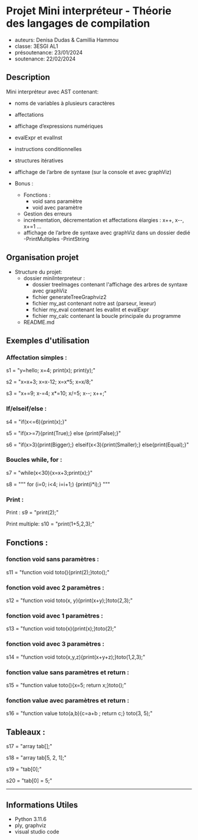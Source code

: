 # Projet Mini interpréteur - Théorie des langages de compilation

- auteurs: Denisa Dudas & Camillia Hammou
- classe: 3ESGI AL1
- présoutenance: 23/01/2024
- soutenance: 22/02/2024

## Description
Mini interpréteur avec AST contenant:
- noms de variables à plusieurs caractères
- affectations
- affichage d’expressions numériques
- evalExpr et evalInst
- instructions conditionnelles
- structures itératives
- affichage de l’arbre de syntaxe (sur la console et avec graphViz)

- Bonus :
    - Fonctions :
        - void sans paramètre
        - void avec paramètre
    - Gestion des erreurs
    - incrémentation, décrementation et affectations élargies : x++, x--, x+=1 ...
    - affichage de l’arbre de syntaxe avec graphViz dans un dossier dedié
    -PrintMultiples
    -PrintString

## Organisation projet
- Structure du projet:
    - dossier miniInterpreteur :
        - dossier treeImages contenant l'affichage des arbres de syntaxe avec graphViz
        - fichier generateTreeGraphviz2
        - fichier my_ast contenant notre ast (parseur, lexeur)
        - fichier my_eval contenant les evalInt et evalExpr
        - fichier my_calc contenant la boucle principale du programme
    - README.md

## Exemples d'utilisation


### Affectation simples :

s1 = "y=hello; x=4; print(x); print(y);"

s2 = "x=x+3; x=x-12; x=x*5; x=x/8;"

s3 = "x+=9; x-=4; x*=10; x/=5; x--; x++;"


### If/elseif/else :
s4 = "if(x<=6){print(x);}"

s5 = "if(x>=7){print(True);} else {print(False);}"

s6 = "if(x>3){print(Bigger);} elseif(x<3){print(Smaller);} else{print(Equal);}"


### Boucles while, for :
s7 = "while(x<30){x=x+3;print(x);}"

s8 = """
for (i=0; i<4; i=i+1;) {print(i*i);}
    """


### Print :
Print :
s9 = "print(2);"

Print multiple:
s10 = "print(1+5,2,3);"


## Fonctions :
### fonction void sans paramètres :
s11 = "function void toto(){print(2);}toto();"

### fonction void avec 2 paramètres :
s12 = "function void toto(x, y){print(x+y);}toto(2,3);"

### fonction void avec 1 paramètres :
s13 = "function void toto(x){print(x);}toto(2);"

### fonction void avec 3 paramètres :
s14 = "function void toto(x,y,z){print(x+y+z);}toto(1,2,3);"

### fonction value sans paramètres et return :
s15 = "function value toto(){x=5; return x;}toto();"

### fonction value avec paramètres et return :
s16 = "function value toto(a,b){c=a+b ; return c;} toto(3, 5);"

## Tableaux :
s17 = "array tab[];"

s18 = "array tab[5, 2, 1];"

s19 = "tab[0];"

s20 = "tab[0] = 5;"

---
## Informations Utiles
- Python 3.11.6
- ply, graphviz
- visual studio code
